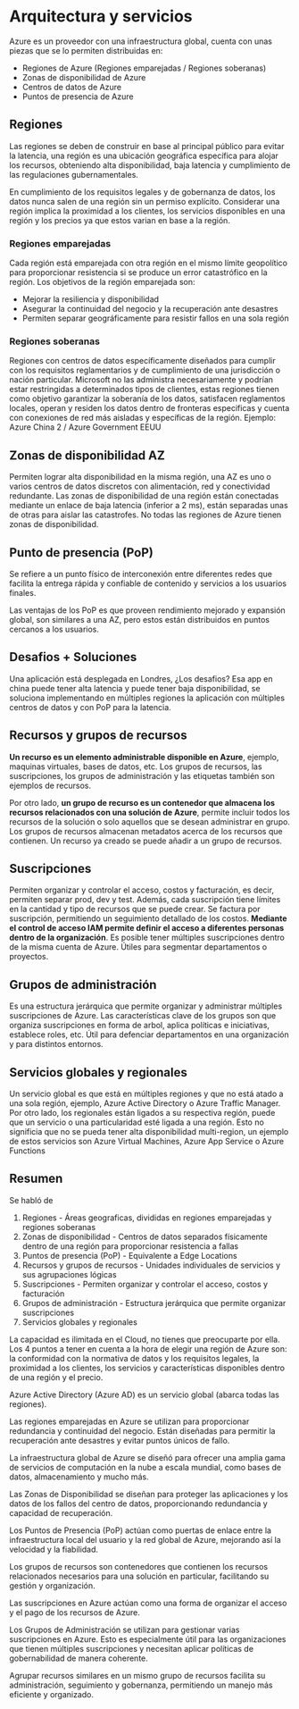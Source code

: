 # Arquitectura y servicios

Azure es un proveedor con una infraestructura global, cuenta con unas piezas que se lo permiten distribuidas en:

- Regiones de Azure (Regiones emparejadas / Regiones soberanas)
- Zonas de disponibilidad de Azure
- Centros de datos de Azure
- Puntos de presencia de Azure

## Regiones

Las regiones se deben de construir en base al principal público para evitar la latencia, una región es una ubicación geográfica específica para alojar los recursos, obteniendo alta disponibilidad, baja latencia y cumplimiento de las regulaciones gubernamentales.

En cumplimiento de los requisitos legales y de gobernanza de datos, los datos nunca salen de una región sin un permiso explícito. Considerar una región implica la proximidad a los clientes, los servicios disponibles en una región y los precios ya que estos varian en base a la región.

### Regiones emparejadas

Cada región está emparejada con otra región en el mismo límite geopolítico para proporcionar resistencia si se produce un error catastrófico en la región.
Los objetivos de la región emparejada son:

- Mejorar la resiliencia y disponibilidad
- Asegurar la continuidad del negocio y la recuperación ante desastres
- Permiten separar geográficamente para resistir fallos en una sola región

### Regiones soberanas

Regiones con centros de datos específicamente diseñados para cumplir con los requisitos reglamentarios y de cumplimiento de una jurisdicción o nación particular. Microsoft no las administra necesariamente y podrían estar restringidas a determinados tipos de clientes, estas regiones tienen como objetivo garantizar la soberanía de los datos, satisfacen reglamentos locales, operan y residen los datos dentro de fronteras especificas y cuenta con conexiones de red más aisladas y específicas de la región. Ejemplo: Azure China 2 / Azure Government EEUU

## Zonas de disponibilidad AZ

Permiten lograr alta disponibilidad en la misma región, una AZ es uno o varios centros de datos discretos con alimentación, red y conectividad redundante. Las zonas de disponibilidad de una región están conectadas mediante un enlace de baja latencia (inferior a 2 ms), están separadas unas de otras para aislar las catastrofes. No todas las regiones de Azure tienen zonas de disponibilidad.

## Punto de presencia (PoP)

Se refiere a un punto físico de interconexión entre diferentes redes que facilita la entrega rápida y confiable de contenido y servicios a los usuarios finales.

Las ventajas de los PoP es que proveen rendimiento mejorado y expansión global, son similares a una AZ, pero estos están distribuidos en puntos cercanos a los usuarios.

## Desafios + Soluciones

Una aplicación está desplegada en Londres, ¿Los desafios? Esa app en china puede tener alta latencia y puede tener baja disponibilidad, se soluciona implementando en múltiples regiones la aplicación con múltiples centros de datos y con PoP para la latencia.

## Recursos y grupos de recursos

**Un recurso es un elemento administrable disponible en Azure**, ejemplo, maquinas virtuales, bases de datos, etc. Los grupos de recursos, las suscripciones, los grupos de administración y las etiquetas también son ejemplos de recursos.

Por otro lado, **un grupo de recurso es un contenedor que almacena los recursos relacionados con una solución de Azure**, permite incluir todos los recursos de la solución o solo aquellos que se desean administrar en grupo. Los grupos de recursos almacenan metadatos acerca de los recursos que contienen. Un recurso ya creado se puede añadir a un grupo de recursos.

## Suscripciones

Permiten organizar y controlar el acceso, costos y facturación, es decir, permiten separar prod, dev y test. Además, cada suscripción tiene límites en la cantidad y tipo de recursos que se puede crear. Se factura por suscripción, permitiendo un seguimiento detallado de los costos. **Mediante el control de acceso IAM permite definir el acceso a diferentes personas dentro de la organización**. Es posible tener múltiples suscripciones dentro de la misma cuenta de Azure. Útiles para segmentar departamentos o proyectos.

## Grupos de administración

Es una estructura jerárquica que permite organizar y administrar múltiples suscripciones de Azure. Las características clave de los grupos son que organiza suscripciones en forma de arbol, aplica políticas e iniciativas, establece roles, etc. Útil para defenciar departamentos en una organización y para distintos entornos.

## Servicios globales y regionales

Un servicio global es que está en múltiples regiones y que no está atado a una sola región, ejemplo, Azure Active Directory o Azure Traffic Manager. Por otro lado, los regionales están ligados a su respectiva región, puede que un servicio o una particularidad esté ligada a una región. Esto no significia que no se pueda tener alta disponibilidad multi-region, un ejemplo de estos servicios son Azure Virtual Machines, Azure App Service o Azure Functions

## Resumen

Se habló de

1. Regiones - Áreas geograficas, divididas en regiones emparejadas y regiones soberanas
2. Zonas de disponibilidad - Centros de datos separados físicamente dentro de una región para proporcionar resistencia a fallas
3. Puntos de presencia (PoP) - Equivalente a Edge Locations
4. Recursos y grupos de recursos - Unidades individuales de servicios y sus agrupaciones lógicas
5. Suscripciones - Permiten organizar y controlar el acceso, costos y facturación
6. Grupos de administración - Estructura jerárquica que permite organizar suscripciones
7. Servicios globales y regionales

La capacidad es ilimitada en el Cloud, no tienes que preocuparte por ella. Los 4 puntos a tener en cuenta a la hora de elegir una región de Azure son: la conformidad con la normativa de datos y los requisitos legales, la proximidad a los clientes, los servicios y características disponibles dentro de una región y el precio.

Azure Active Directory (Azure AD) es un servicio global (abarca todas las regiones).

Las regiones emparejadas en Azure se utilizan para proporcionar redundancia y continuidad del negocio. Están diseñadas para permitir la recuperación ante desastres y evitar puntos únicos de fallo.

La infraestructura global de Azure se diseñó para ofrecer una amplia gama de servicios de computación en la nube a escala mundial, como bases de datos, almacenamiento y mucho más.

Las Zonas de Disponibilidad se diseñan para proteger las aplicaciones y los datos de los fallos del centro de datos, proporcionando redundancia y capacidad de recuperación.

Los Puntos de Presencia (PoP) actúan como puertas de enlace entre la infraestructura local del usuario y la red global de Azure, mejorando así la velocidad y la fiabilidad.

Los grupos de recursos son contenedores que contienen los recursos relacionados necesarios para una solución en particular, facilitando su gestión y organización.

Las suscripciones en Azure actúan como una forma de organizar el acceso y el pago de los recursos de Azure.

Los Grupos de Administración se utilizan para gestionar varias suscripciones en Azure. Esto es especialmente útil para las organizaciones que tienen múltiples suscripciones y necesitan aplicar políticas de gobernabilidad de manera coherente.

Agrupar recursos similares en un mismo grupo de recursos facilita su administración, seguimiento y gobernanza, permitiendo un manejo más eficiente y organizado.
